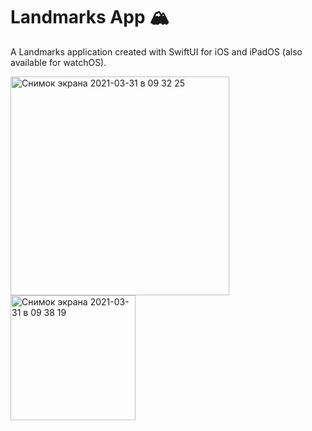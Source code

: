 # Landmarks App 🏔

A Landmarks application created with SwiftUI for iOS and iPadOS (also available for watchOS).

<img align="left" width="350" alt="Снимок экрана 2021-03-31 в 09 32 25" src="https://user-images.githubusercontent.com/63741198/113090779-f94c0c80-9203-11eb-9d42-a49656c3bb60.png">
<img width="200" alt="Снимок экрана 2021-03-31 в 09 38 19" src="https://user-images.githubusercontent.com/63741198/113091063-9018c900-9204-11eb-9856-ea2d2929828e.png">
